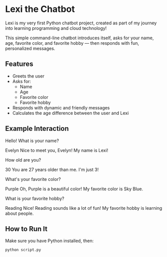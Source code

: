 # Lexi the Chatbot

Lexi is my very first Python chatbot project, created as part of my journey into learning programming and cloud technology!

This simple command-line chatbot introduces itself, asks for your name, age, favorite color, and favorite hobby — then responds with fun, personalized messages.

## Features

- Greets the user
- Asks for:
  - Name
  - Age
  - Favorite color
  - Favorite hobby
- Responds with dynamic and friendly messages
- Calculates the age difference between the user and Lexi

## Example Interaction

Hello! What is your name?

Evelyn
Nice to meet you, Evelyn! My name is Lexi!

How old are you?

30
You are 27 years older than me. I'm just 3!

What's your favorite color?

Purple
Oh, Purple is a beautiful color! My favorite color is Sky Blue.

What is your favorite hobby?

Reading
Nice! Reading sounds like a lot of fun! My favorite hobby is learning about people.


## How to Run It

Make sure you have Python installed, then:

```bash
python script.py
